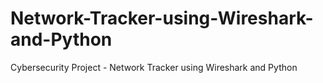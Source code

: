 # Network-Tracker-using-Wireshark-and-Python
Cybersecurity Project - Network Tracker using Wireshark and Python
